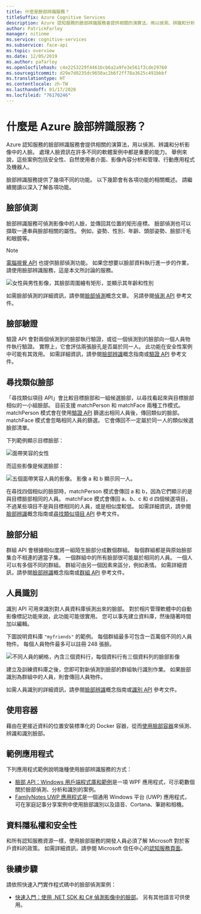 ```yaml
---
title: 什麼是臉部辨識服務？
titleSuffix: Azure Cognitive Services
description: Azure 認知服務的臉部辨識服務會提供相關的演算法，用以偵測、辨識和分析影像中的人臉。
author: PatrickFarley
manager: nitinme
ms.service: cognitive-services
ms.subservice: face-api
ms.topic: overview
ms.date: 12/05/2019
ms.author: pafarley
ms.openlocfilehash: c4e2253229f4461bcb6a2a9fe3e561f3cde29760
ms.sourcegitcommit: d29e7d0235dc9650ac2b6f2ff78a3625c491bbbf
ms.translationtype: HT
ms.contentlocale: zh-TW
ms.lasthandoff: 01/17/2020
ms.locfileid: "76170246"
---
```

# <a name="what-is-the-azure-face-service"></a>什麼是 Azure 臉部辨識服務？

Azure 認知服務的臉部辨識服務會提供相關的演算法，用以偵測、辨識和分析影像中的人臉。 處理人臉資訊在許多不同的軟體案例中都是重要的能力。 舉例來說，這些案例包括安全性、自然使用者介面、影像內容分析和管理、行動應用程式及機器人。

臉部辨識服務提供了幾項不同的功能。 以下幾節會有各項功能的相關概述。 請繼續閱讀以深入了解各項功能。

## <a name="face-detection"></a>臉部偵測

臉部辨識服務可偵測影像中的人臉，並傳回其位置的矩形座標。 臉部偵測也可以擷取一連串與臉部相關的屬性。 例如，姿勢、性別、年齡、頭部姿勢、臉部汗毛和眼鏡等。

> [!NOTE]
> [電腦視覺 API](https://docs.microsoft.com/azure/cognitive-services/computer-vision/home) 也提供臉部偵測功能。 如果您想要以臉部資料執行進一步的作業，請使用臉部辨識服務，這是本文所討論的服務。

![女性與男性影像，其臉部周圍繪有矩形，並顯示其年齡和性別](./Images/Face.detection.jpg)

如需臉部偵測的詳細資訊，請參閱[臉部偵測](concepts/face-detection.md)概念文章。 另請參閱[偵測 API](https://westus.dev.cognitive.microsoft.com/docs/services/563879b61984550e40cbbe8d/operations/563879b61984550f30395236) 參考文件。

## <a name="face-verification"></a>臉部驗證

驗證 API 會對兩個偵測到的臉部執行驗證，或從一個偵測到的臉部向一個人員物件執行驗證。 實際上，它會評估兩張臉孔是否屬於同一人。 此功能在安全性案例中可能有其效用。 如需詳細資訊，請參閱[臉部辨識](concepts/face-recognition.md)概念指南或[驗證 API](https://westus.dev.cognitive.microsoft.com/docs/services/563879b61984550e40cbbe8d/operations/563879b61984550f3039523a) 參考文件。

## <a name="find-similar-faces"></a>尋找類似臉部

「尋找類似項目 API」會比較目標臉部和一組候選臉部，以尋找看起來與目標臉部相似的一小組臉部。 目前支援 matchPerson 和 matchFace 兩種工作模式。 matchPerson 模式會在使用[驗證 API](https://westus.dev.cognitive.microsoft.com/docs/services/563879b61984550e40cbbe8d/operations/563879b61984550f3039523a) 篩選出相同人員後，傳回類似的臉部。 matchFace 模式會忽略相同人員的篩選。 它會傳回不一定屬於同一人的類似候選臉部清單。

下列範例顯示目標臉部：

![面帶笑容的女性](./Images/FaceFindSimilar.QueryFace.jpg)

而這些影像是候選臉部：

![五個面帶笑容人員的影像。 影像 a 和 b 顯示同一人。](./Images/FaceFindSimilar.Candidates.jpg)

在尋找四個相似的臉部時，matchPerson 模式會傳回 a 和 b，因為它們顯示的是與目標臉部相同的人員。 matchFace 模式會傳回 a、b、c 和 d 四個候選項目，不過某些項目不是與目標相同的人員，或是相似度較低。 如需詳細資訊，請參閱[臉部辨識](concepts/face-recognition.md)概念指南或[尋找類似項目 API](https://westus.dev.cognitive.microsoft.com/docs/services/563879b61984550e40cbbe8d/operations/563879b61984550f30395237) 參考文件。

## <a name="face-grouping"></a>臉部分組

群組 API 會根據相似度將一組陌生臉部分成數個群組。 每個群組都是與原始臉部集合不相連的適當子集。 一個群組中的所有臉部很可能屬於相同的人員。 一個人可以有多個不同的群組。 群組可由另一個因素來區分，例如表情。 如需詳細資訊，請參閱[臉部辨識](concepts/face-recognition.md)概念指南或[群組 API](https://westus.dev.cognitive.microsoft.com/docs/services/563879b61984550e40cbbe8d/operations/563879b61984550f30395238) 參考文件。

## <a name="person-identification"></a>人員識別

識別 API 可用來識別對人員資料庫偵測出來的臉部。 對於相片管理軟體中的自動影像標記功能來說，此功能可能很實用。 您可以事先建立資料庫，然後隨著時間加以編輯。

下圖說明資料庫 `"myfriends"` 的範例。 每個群組最多可包含一百萬個不同的人員物件。 每個人員物件最多可以註冊 248 張臉。

![不同人員的網格，內含三個資料行，每個資料行有三個資料列的臉部影像](./Images/person.group.clare.jpg)

建立及訓練資料庫之後，您即可對新偵測到臉部的群組執行識別作業。 如果臉部識別為群組中的人員，則會傳回人員物件。

如需人員識別的詳細資訊，請參閱[臉部辨識](concepts/face-recognition.md)概念指南或[識別 API](https://westus.dev.cognitive.microsoft.com/docs/services/563879b61984550e40cbbe8d/operations/563879b61984550f30395239) 參考文件。

## <a name="use-containers"></a>使用容器

藉由在更接近資料的位置安裝標準化的 Docker 容器，從而[使用臉部容器](face-how-to-install-containers.md)來偵測、辨識和識別臉部。

## <a name="sample-apps"></a>範例應用程式

下列應用程式範例說明幾種使用臉部辨識服務的方式：

- [臉部 API：Windows 用戶端程式庫和範例](https://github.com/Microsoft/Cognitive-Face-Windows)是一項 WPF 應用程式，可示範數個關於臉部偵測、分析和識別的案例。
- [FamilyNotes UWP 應用程式](https://github.com/Microsoft/Windows-appsample-familynotes)是一個通用 Windows 平台 (UWP) 應用程式，可在家庭記事分享案例中使用臉部識別以及語音、Cortana、筆跡和相機。

## <a name="data-privacy-and-security"></a>資料隱私權和安全性

和所有認知服務資源一樣，使用臉部服務的開發人員必須了解 Microsoft 對於客戶資料的政策。 如需詳細資訊，請參閱 Microsoft 信任中心的[認知服務頁面](https://www.microsoft.com/trustcenter/cloudservices/cognitiveservices)。

## <a name="next-steps"></a>後續步驟

請依照快速入門實作程式碼中的臉部偵測案例：

- [快速入門：使用 .NET SDK 和 C# 偵測影像中的臉部](quickstarts/csharp.md)。 另有其他語言可供使用。
